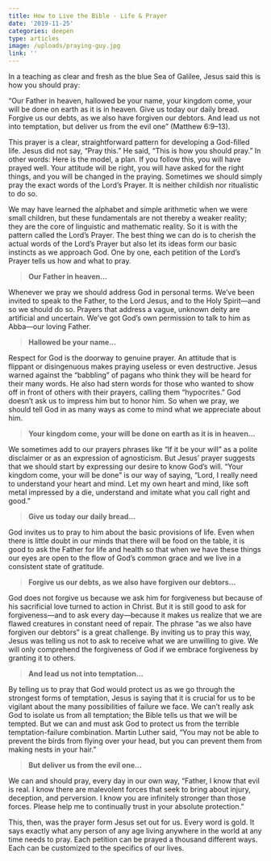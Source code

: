 ```yaml
---
title: How to Live the Bible - Life & Prayer
date: '2019-11-25'
categories: deepen
type: articles
image: /uploads/praying-guy.jpg
link: ''
---
```

In a teaching as clear and fresh as the blue Sea of Galilee, Jesus said this is how you should pray: 

“Our Father in heaven, hallowed be your name, your kingdom come, your will be done on earth as it is in heaven. Give us today our daily bread. Forgive us our debts, as we also have forgiven our debtors. And lead us not into temptation, but deliver us from the evil one” (Matthew 6:9–13).  

This prayer is a clear, straightforward pattern for developing a God-filled life. Jesus did not say, “Pray this.” He said, “This is how you should pray.” In other words: Here is the model, a plan. If you follow this, you will have prayed well. Your attitude will be right, you will have asked for the right things, and you will be changed in the praying. Sometimes we should simply pray the exact words of the Lord’s Prayer. It is neither childish nor ritualistic to do so.  

We may have learned the alphabet and simple arithmetic when we were small children, but these fundamentals are not thereby a weaker reality; they are the core of linguistic and mathematic reality. So it is with the pattern called the Lord’s Prayer. The best thing we can do is to cherish the actual words of the Lord’s Prayer but also let its ideas form our basic instincts as we approach God. One by one, each petition of the Lord’s Prayer tells us how and what to pray.  

> **Our Father in heaven…**

Whenever we pray we should address God in personal terms. We’ve been invited to speak to the Father, to the Lord Jesus, and to the Holy Spirit—and so we should do so. Prayers that address a vague, unknown deity are artificial and uncertain. We’ve got God’s own permission to talk to him as Abba—our loving Father.  

> **Hallowed be your name…**
>
>   

Respect for God is the doorway to genuine prayer. An attitude that is flippant or disingenuous makes praying useless or even destructive. Jesus warned against the “babbling” of pagans who think they will be heard for their many words. He also had stern words for those who wanted to show off in front of others with their prayers, calling them “hypocrites.” God doesn’t ask us to impress him but to honor him. So when we pray, we should tell God in as many ways as come to mind what we appreciate about him.  

> **Your kingdom come, your will be done on earth as it is in heaven…**
>
>   

We sometimes add to our prayers phrases like “If it be your will” as a polite disclaimer or as an expression of agnosticism. But Jesus’ prayer suggests that we should start by expressing our desire to know God’s will. “Your kingdom come, your will be done” is our way of saying, “Lord, I really need to understand your heart and mind. Let my own heart and mind, like soft metal impressed by a die, understand and imitate what you call right and good.”  

> **Give us today our daily bread…**
>
>   

God invites us to pray to him about the basic provisions of life. Even when there is little doubt in our minds that there will be food on the table, it is good to ask the Father for life and health so that when we have these things our eyes are open to the flow of God’s common grace and we live in a consistent state of gratitude.  

> **Forgive us our debts, as we also have forgiven our debtors…**
>
>   

God does not forgive us because we ask him for forgiveness but because of his sacrificial love turned to action in Christ. But it is still good to ask for forgiveness—and to ask every day—because it makes us realize that we are flawed creatures in constant need of repair. The phrase “as we also have forgiven our debtors” is a great challenge. By inviting us to pray this way, Jesus was telling us not to ask to receive what we are unwilling to give. We will only comprehend the forgiveness of God if we embrace forgiveness by granting it to others.  

> **And lead us not into temptation…**
>
>   

By telling us to pray that God would protect us as we go through the strongest forms of temptation, Jesus is saying that it is crucial for us to be vigilant about the many possibilities of failure we face. We can’t really ask God to isolate us from all temptation; the Bible tells us that we will be tempted. But we can and must ask God to protect us from the terrible temptation-failure combination. Martin Luther said, “You may not be able to prevent the birds from flying over your head, but you can prevent them from making nests in your hair.”  

> **But deliver us from the evil one…**
>
>   

We can and should pray, every day in our own way, “Father, I know that evil is real. I know there are malevolent forces that seek to bring about injury, deception, and perversion. I know you are infinitely stronger than those forces. Please help me to continually trust in your absolute protection.” 

This, then, was the prayer form Jesus set out for us. Every word is gold. It says exactly what any person of any age living anywhere in the world at any time needs to pray. Each petition can be prayed a thousand different ways. Each can be customized to the specifics of our lives.
